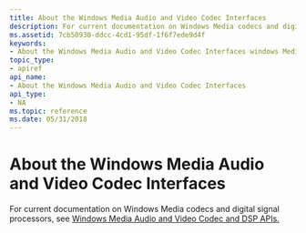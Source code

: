 ```yaml
---
title: About the Windows Media Audio and Video Codec Interfaces
description: For current documentation on Windows Media codecs and digital signal processors, see Windows Media Audio and Video Codec and DSP APIs.
ms.assetid: 7cb50930-ddcc-4cd1-95df-1f6f7ede9d4f
keywords:
- About the Windows Media Audio and Video Codec Interfaces windows Media Format
topic_type:
- apiref
api_name:
- About the Windows Media Audio and Video Codec Interfaces
api_type:
- NA
ms.topic: reference
ms.date: 05/31/2018
---
```


# About the Windows Media Audio and Video Codec Interfaces

For current documentation on Windows Media codecs and digital signal processors, see [Windows Media Audio and Video Codec and DSP APIs.](https://msdn.microsoft.com/library/Dd464626(v=VS.85).aspx)

 

 




